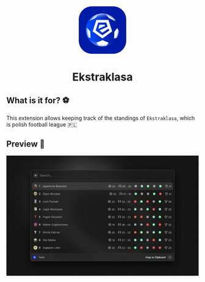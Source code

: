 <div align="center">
  <img src="media/ekstraklasa-logo.png" height="128">
  <h1>Ekstraklasa</h1>
</div>

## What is it for? :soccer:

This extension allows keeping track of the standings of `Ekstraklasa`, which is polish football league :poland:

## Preview :rocket:

![Demo](./media/demo-screenshot.png)
